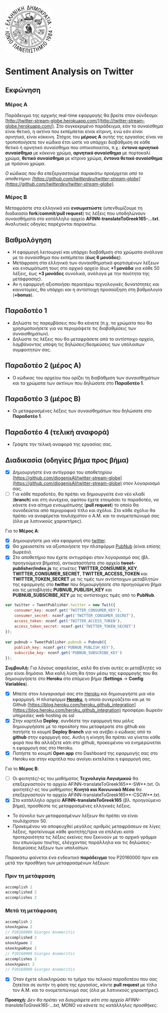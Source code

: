 ![Ιόνιο Πανεπιστήμιο](../logo-ionio-black-150x150.jpg)

# Sentiment Analysis on Twitter

## Εκφώνηση
### Μέρος Α
Παράδειγμα της αρχικής real-time εφαρμογής θα βρείτε στον σύνδεσμο: [http://twitter-stream-globe.herokuapp.com/](http://twitter-stream-globe.herokuapp.com/). Στο συγκεκριμένο παράδειγμα, εάν το συναίσθημα είναι θετικό, η ακτίνα που εκπέμπεται είναι κίτρινη, ενώ εάν είναι αρνητικό, είναι κόκκινη. Στόχος του **μέρους Α** αυτής της εργασίας είναι να τροποποιήσετε τον κώδικα έτσι ώστε να υπάρχει διαβάθμιση σε κάθε θετικό ή αρνητικό συναίσθημα που οπτικοποιείται, π.χ.: **έντονα αρνητικό συναίσθημα** με κόκκινο χρώμα, **αρνητικό συναίσθημα** με πορτοκαλί χρώμα, **θετικό συναίσθημα** με κίτρινο χρώμα, **έντονα θετικό συναίσθημα** με πράσινο χρώμα.

*Ο κώδικας που θα επεξεργαστούμε παρακάτω προέρχεται από το αποθετήριο: [https://github.com/twitterdev/twitter-stream-globe](https://github.com/twitterdev/twitter-stream-globe).* 

### Μέρος Β
Μεταφράστε στα ελληνικά και **ενσωματώστε** (υπενθυμίζουμε τη διαδικασία **fork**/**commit**/**pull request**) τις λέξεις που υποδηλώνουν συναισθήματα στο κατάλληλο αρχείο **AFINN-translateToGreek165-...txt**. Αναλυτικές οδηγίες παρέχονται παρακάτω.

## Βαθμολόγηση
* Η εφαρμογή λειτουργεί και υπάρχει διαβάθμιση στα χρώματα ανάλογα με το συναίσθημα που εκπέμπεται (**έως 6 μονάδες**).
* Μετάφραση στα ελληνικά των συναισθηματικά φορτισμένων λέξεων και ενσωμάτωσή τους στο αρχικό αρχείο (έως **+1 μονάδα** για κάθε 50 λέξεις, έως **+3 μονάδες** συνολικά, ανάλογα με την ποιότητα της μετάφρασης).
* Αν η εφαρμογή αξιοποιήσει περαιτέρω τεχνολογικές δυνατότητες και καινοτομίες, θα υπάρχει και η αντίστοιχη προσαύξηση στη βαθμολογία (**+bonus**).

## Παραδοτέο 1
* Δηλώστε τις παρεμβάσεις που θα κάνετε (π.χ. τα χρώματα που θα χρησιμοποιήσετε για να περιγράψετε τις διαβαθμίσεις των συναισθημάτων).
* Δηλώστε τις λέξεις που θα μεταφράσετε από το αντίστοιχο αρχείο, λαμβάνοντας υπόψη τις δηλώσεις/δεσμεύσεις των υπόλοιπων συμφοιτητών σας.

## Παραδοτέο 2 (μέρος Α)
* Ο κώδικας του αρχείου που ορίζει τη διαβάθμιση των συναισθημάτων και τα χρώματα των ακτίνων που δηλώσατε στο **Παραδοτέο 1**.

## Παραδοτέο 3 (μέρος Β)
* Οι μεταφρασμένες λέξεις των συναισθημάτων που δηλώσατε στο **Παραδοτέο 1**.

## Παραδοτέο 4 (τελική αναφορά)
* Γράψτε την τελική αναφορά της εργασίας σας.

## Διαδικασία (οδηγίες βήμα προς βήμα)
- [x] Δημιουργήστε ένα αντίγραφο του αποθετηρίου [https://github.com/diogenisAl/twitter-stream-globe](https://github.com/diogenisAl/twitter-stream-globe) στον λογαριασμό σας.
- [ ] Για κάθε παραδοτέο, θα πρέπει να δημιουργείτε ένα νέο κλαδί (**branch**) και στη συνέχεια, αφότου έχετε ετοιμάσει το παραδοτέο, να κάνετε ένα αίτημα ενσωμάτωσης (**pull request**) το οποίο θα συνοδεύεται από περιγραφικό τίτλο και σχόλιο. Στο κάθε σχόλιο θα πρέπει να αναφέρεται τουλάχιστον ο Α.Μ. και το ονομετεπώνυμό σας (όλα με λατινικούς χαρακτήρες).

Για το **Μέρος Α**:
- [x] Δημιουργήστε μια νέα εφαρμογή στο [twitter](https://apps.twitter.com/).
- [x] Θα χρειαστείτε να αξιοποιήσετε την πλατφόρμα [PubNub](https://admin.pubnub.com/) (είναι επίσης δωρεάν).
- [x] Στο αποθετήριο που έχετε αντιγράψει στον λογαριασμό σας (βλ. προηγούμενα βήματα), αντικαταστήστε στο αρχείο **tweet-publisher/index.js** τις ετικέτες **TWITTER_CONSUMER_KEY**, **TWITTER_CONSUMER_SECRET**, **TWITTER_ACCESS_TOKEN** και **TWITTER_TOKEN_SECRET** με τις τιμές των αντίστοιχων μεταβλητών της εφαρμογής στο **twitter** που δημιουργήσατε στο προηγούμενο βήμα και τις μεταβλητές **PUBNUB_PUBLISH_KEY** και **PUBNUB_SUBSCRIBE_KEY** με τις αντίστοιχες τιμές από το **PubNub**.
```javascript
var twitter = TweetPublisher.twitter = new Twit({
	consumer_key: nconf.get('TWITTER_CONSUMER_KEY'),
	consumer_secret: nconf.get('TWITTER_CONSUMER_SECRET'),
	access_token: nconf.get('TWITTER_ACCESS_TOKEN'),
	access_token_secret: nconf.get('TWITTER_TOKEN_SECRET')
});

var pubnub = TweetPublisher.pubnub = Pubnub({
	publish_key: nconf.get('PUBNUB_PUBLISH_KEY'),
	subscribe_key: nconf.get('PUBNUB_SUBSCRIBE_KEY')
});
```
**Συμβουλή:** Για λόγους ασφαλείας, καλό θα είναι αυτές οι μεταβλητές να μην είναι δημόσια. Μια καλή λύση θα ήταν μέσω της εφαρμογής που θα δημιουργήσετε στο **Heroku** στο επόμενο βήμα (**Settings** -> **Config Variables**).
- [x] Μπείτε στον λογαριασμό σας στο [Heroku](https://www.heroku.com/) και δημιουργήστε μια νέα εφαρμογή. Η πλατφόρμα **[Heroku](https://www.heroku.com/)**, η οποία συνεργάζεται και με το Github 	[https://blog.heroku.com/heroku_github_integration](https://blog.heroku.com/heroku_github_integration) προσφέρει δωρεάν υπηρεσίες web hosting σε ssl
- [x] Στην καρτέλα **Deploy**, συνδέστε την εφαρμογή που μόλις δημιουργήσατε με το repository που μεταφέρατε στο github και πατήστε το κουμπί **Deploy Branch** για να ανέβει ο κώδικας από το **github** στην εφαρμογή σας. Αυτλη η κίνηση θα πρέπει να γίνεται κάθε φορά που θα αλλάζετε κάτι στο github, προκειμένου να ενημερώνεται η εφαρμογή σας στο Heroku.
- [x] Πατήστε το κουμπί **Open app** στο Dashboard της εφαρμογής σας στο Heroku και στην καρτέλα που ανοίγει εκτελείται η εφαρμογή σας.

Για το **Μέρος Β**:
- [ ] Οι φοιτητές/-ες του μαθήματος **Τεχνολογία Λογισμικού** θα επεξεργαστούν το αρχείο AFINN-translateToGreek165**-SW**.txt. Οι φοιτητές/-ες του μαθήματος **Κινητά και Κοινωνικά Μέσα** θα επεξεργαστούν το αρχείο AFINN-translateToGreek165**-CSCW**.txt.
- [x] Στο κατάλληλο αρχείο **AFINN-translateToGreek165** (βλ. προηγούμενο βήμα), προσθέστε τις μεταφρασμένες ελληνικές λέξεις.
* Το σύνολο των μεταφρασμένων λέξεων θα πρέπει να είναι τουλάχιστον 50.
* Προκειμένου να αποφευχθεί μεγάλος αριθμός μεταφράσεων σε λίγες λέξεις, προτείνουμε κάθε φοιτητής/τρια να επιλέγει κατά προτεραιότητα τις λέξεις εκείνες που ξεκινούν με το αρχικό γράμμα του επωνύμου του/της, ελέγχοντας παράλληλα και τις δηλώσεις-δεσμεύσεις λέξεων των υπολοίπων.

Παρακάτω φαίνεται ένα ενδεικτικό **παράδειγμα** του P20160000 πριν και μετά την προσθήκη των μεταφρασμένων λέξεων:

### Πριν τη μετάφραση

```javascript
accomplish 2
accomplished 2
accomplishes 2
```

### Μετά τη μετάφραση

```javascript
accomplish 2
ολοκληρώνω 2
// P20160000 Giorgos Αnomeritis
accomplished 2
ολοκλήρωσα 2
ολοκληρώθηκε 2
// P20160000 Giorgos Αnomeritis
accomplishes 2
ολοκληρώνει 2
// P20160000 Giorgos Αnomeritis
```

- [x] Όταν έχετε ολοκληρώσει το τμήμα του τελικού παραδοτέου που σας ζητείται σε αυτήν τη φάση της εργασίας, κάντε **pull request** με τίτλο τον Α.Μ. και το ονομετεπώνυμό σας (όλα με λατινικούς χαρακτήρες).

**Προσοχή:** *Δεν θα πρέπει να διαγράψετε κάτι στο αρχείο AFINN-translateToGreek165-...txt, ΜΟΝΟ να κάνετε τις κατάλληλες προσθήκες.*
